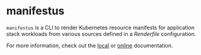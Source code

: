 # manifestus

`manifestus` is a CLI to render Kubernetes resource manifests for application
stack workloads from various sources defined in a *Renderfile* configuration.

For more information, check out the [local](docs/README.md) or [online](https://mojochao.github.io/manifestus) documentation.
